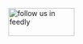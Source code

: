 <a href='https://feedly.com/i/subscription/feed%2Fhttps%3A%2F%2Fdunhamc13.github.io%2Ffeed%2F'  target='blank'><img id='feedlyFollow' src='http://s3.feedly.com/img/follows/feedly-follow-rectangle-volume-big_2x.png' alt='follow us in feedly' width='131' height='56'></a>
